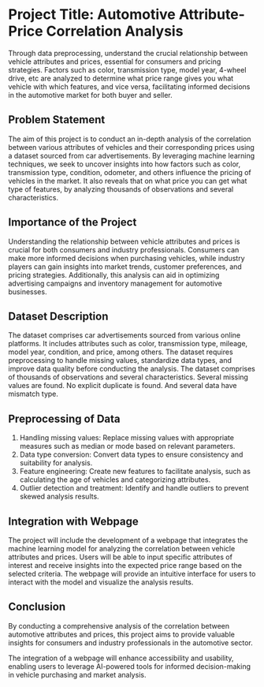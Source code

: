 # Project Title: Automotive Attribute-Price Correlation Analysis

Through data preprocessing, understand the crucial relationship between vehicle attributes and
prices, essential for consumers and pricing strategies.
Factors such as color, transmission type, model year, 4-wheel drive, etc are analyzed to
determine what price range gives you what vehicle with which features, and vice versa,
facilitating informed decisions in the automotive market for both buyer and seller.

## Problem Statement

The aim of this project is to conduct an in-depth analysis of the correlation between various
attributes of vehicles and their corresponding prices using a dataset sourced from car
advertisements. By leveraging machine learning techniques, we seek to uncover insights into
how factors such as color, transmission type, condition, odometer, and others influence the
pricing of vehicles in the market. It also reveals that on what price you can get what type of
features, by analyzing thousands of observations and several characteristics.

## Importance of the Project

Understanding the relationship between vehicle attributes and prices is crucial for both
consumers and industry professionals.
Consumers can make more informed decisions when purchasing vehicles, while industry
players can gain insights into market trends, customer preferences, and pricing strategies.
Additionally, this analysis can aid in optimizing advertising campaigns and inventory
management for automotive businesses.

## Dataset Description

The dataset comprises car advertisements sourced from various online platforms. It includes
attributes such as color, transmission type, mileage, model year, condition, and price, among
others.
The dataset requires preprocessing to handle missing values, standardize data types, and
improve data quality before conducting the analysis.
The dataset comprises of thousands of observations and several characteristics. Several
missing values are found. No explicit duplicate is found. And several data have mismatch type.

## Preprocessing of Data

1. Handling missing values: Replace missing values with appropriate measures such as
median or mode based on relevant parameters.
2. Data type conversion: Convert data types to ensure consistency and suitability for
analysis.
3. Feature engineering: Create new features to facilitate analysis, such as calculating the
age of vehicles and categorizing attributes.
4. Outlier detection and treatment: Identify and handle outliers to prevent skewed
analysis results.

## Integration with Webpage

The project will include the development of a webpage that integrates the machine learning
model for analyzing the correlation between vehicle attributes and prices.
Users will be able to input specific attributes of interest and receive insights into the expected
price range based on the selected criteria. The webpage will provide an intuitive interface for
users to interact with the model and visualize the analysis results.

## Conclusion

By conducting a comprehensive analysis of the correlation between automotive attributes and
prices, this project aims to provide valuable insights for consumers and industry professionals in
the automotive sector.

The integration of a webpage will enhance accessibility and usability, enabling users to leverage
AI-powered tools for informed decision-making in vehicle purchasing and market analysis.
